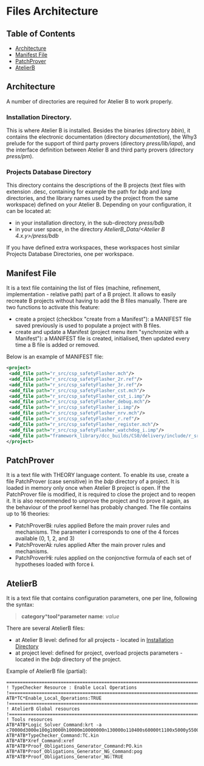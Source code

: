 # Files Architecture

## Table of Contents

- [Architecture](#architecture)
- [Manifest File](#manifest-file)
- [PatchProver](#patchprover)
- [AtelierB](#atelierb)

## Architecture

A number of directories are required for Atelier B to work properly.

### Installation Directory.
This is where Atelier B is installed. Besides the binaries (directory *bbin*), it contains the electronic documentation (directory *documentation*), the Why3 prelude for the support of third party provers (directory *press/lib/iapa*), and the interface definition between Atelier B and third party provers (directory *press/pm*).

### Projects Database Directory
This directory contains the descriptions of the B projects (text files with extension .desc, containing for example the path for *bdp* and *lang* directories, and the library names used by the project from the same workspace) defined on your Atelier B.
Depending on your configuration, it can be located at:
- in your installation directory, in the sub-directory *press/bdb*
- in your user space, in the directory *AtelierB_Data/<Atelier B 4.x.y>/press/bdb*

If you have defined extra workspaces, these workspaces host similar Projects Database Directories, one per workspace.

## Manifest File
It is a text file containing the list of files (machine, refinement, implementation - relative path) part of a B project.
It allows to easily recreate B projects without having to add the B files manually.
There are two functions to activate this feature:
- create a project (checkbox "create from a Manifest"): a MANIFEST file saved previously is used to populate a project with B files.
- create and update a Manifest (project menu item "synchronize with a Manifest"): a MANIFEST file is created, initialised, then updated every time a B file is added or removed.

Below is an example of MANIFEST file:

```xml
<project>
 <add_file path="r_src/csp_safetyFlasher.mch"/>
 <add_file path="r_src/csp_safetyFlasher_2r.ref"/>
 <add_file path="r_src/csp_safetyFlasher_3r.ref"/>
 <add_file path="r_src/csp_safetyFlasher_cst.mch"/>
 <add_file path="r_src/csp_safetyFlasher_cst_i.imp"/>
 <add_file path="r_src/csp_safetyFlasher_debug.mch"/>
 <add_file path="r_src/csp_safetyFlasher_i.imp"/>
 <add_file path="r_src/csp_safetyFlasher_nrv.mch"/>
 <add_file path="r_src/csp_safetyFlasher_r.ref"/>
 <add_file path="r_src/csp_safetyFlasher_register.mch"/>
 <add_file path="r_src/csp_safetyFlasher_watchdog_i.imp"/>
 <add_file path="framework_library/dcc_builds/CS0/delivery/include/r_src/csp_user_watchdog.mch"/>
</project>
```

## PatchProver
It is a text file with THEORY language content. To enable its use, create a file PatchProver (case sensitive) in the *bdp* directory of a project. It is loaded in memory only once when Atelier B project is open. If the PatchProver file is modified, it is required to close the project and to reopen it. It is also recommended to unprove the project and to prove it again, as the behaviour of the proof kernel has probably changed.
The file contains up to 16 theories:
- PatchProverB**i**: rules applied Before the main prover rules and mechanisms. The parameter **i** corresponds to one of the 4 forces available (0, 1, 2, and 3)
- PatchProverA**i**: rules applied After the main prover rules and mechanisms.
- PatchProverH**i**: rules applied on the conjonctive formula of each set of hypotheses loaded with force **i**.


## AtelierB
It is a text file that contains configuration parameters, one per line, following the syntax: 
> **category**\***tool**\***parameter name**: *value*

There are several AtelierB files:
- at Atelier B level: defined for all projects - located in [Installation Directory](#installation-directory)
- at project level: defined for project, overload projects parameters - located in the *bdp* directory of the project.

Example of AtelierB file (partial):
```
===========================================================================
! TypeChecker Resource : Enable Local Operations
!===========================================================================
ATB*TC*Enable_Local_Operations:TRUE
!===========================================================================
! AtelierB Global resources
!===========================================================================
! Tools resources
ATB*ATB*Logic_Solver_Command:krt -a c70000d3000e100g10000h10000m10000000n130000o110400s60000t1100x5000y5500
ATB*ATB*TypeChecker_Command:TC.kin
ATB*ATB*Xref_Command:xref
ATB*ATB*Proof_Obligations_Generator_Command:PO.kin
ATB*ATB*Proof_Obligations_Generator_NG_Command:pog
ATB*ATB*Proof_Obligations_Generator_NG:TRUE
```